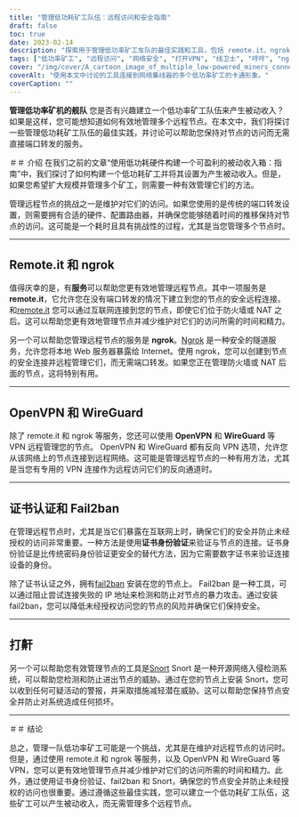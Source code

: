 ```yaml
---
title: "管理低功耗矿工队伍：远程访问和安全指南"
draft: false
toc: true
date: 2023-02-14
description: "探索用于管理低功率矿工车队的最佳实践和工具，包括 remote.it、ngrok、OpenVPN、WireGuard 等。"
tags: ["低功率矿工", "远程访问", "网络安全", "打开VPN", "线卫士", "哼哼", "ngrok"]
cover: "/img/cover/A_cartoon_image_of_multiple_low-powered_miners_connected.png"
coverAlt: "使用本文中讨论的工具连接到网络集线器的多个低功率矿工的卡通形象。"
coverCaption: ""
---
```


**管理低功率矿机的舰队**
您是否有兴趣建立一个低功率矿工队伍来产生被动收入？如果是这样，您可能想知道如何有效地管理多个远程节点。在本文中，我们将探讨一些管理低功耗矿工队伍的最佳实践，并讨论可以帮助您保持对节点的访问而无需直接端口转发的服务。

＃＃ 介绍
在我们之前的文章“使用低功耗硬件构建一个可盈利的被动收入箱：指南”中，我们探讨了如何构建一个低功耗矿工并将其设置为产生被动收入。但是，如果您希望扩大规模并管理多个矿工，则需要一种有效管理它们的方法。

管理远程节点的挑战之一是维护对它们的访问。如果您使用的是传统的端口转发设置，则需要拥有合适的硬件、配置路由器，并确保您能够随着时间的推移保持对节点的访问。这可能是一个耗时且具有挑战性的过程，尤其是当您管理多个节点时。

______

## Remote.it 和 ngrok

值得庆幸的是，有**服务**可以帮助您更有效地管理远程节点。其中一项服务是 **remote.it**，它允许您在没有端口转发的情况下建立到您的节点的安全远程连接。和[remote.it](https://www.remote.it/) 您可以通过互联网连接到您的节点，即使它们位于防火墙或 NAT 之后。这可以帮助您更有效地管理节点并减少维护对它们的访问所需的时间和精力。

另一个可以帮助您管理远程节点的服务是 **ngrok**。[Ngrok](https://ngrok.com/) 是一种安全的隧道服务，允许您将本地 Web 服务器暴露给 Internet。使用 ngrok，您可以创建到节点的安全连接并远程管理它们，而无需端口转发。如果您正在管理防火墙或 NAT 后面的节点，这将特别有用。

______

## OpenVPN 和 WireGuard

除了 remote.it 和 ngrok 等服务，您还可以使用 **OpenVPN** 和 **WireGuard** 等 VPN 远程管理您的节点。 OpenVPN 和 WireGuard 都有反向 VPN 选项，允许您从该网络上的节点连接到远程网络。这可能是管理远程节点的一种有用方法，尤其是当您有专用的 VPN 连接作为远程访问它们的反向通道时。

______

## 证书认证和 Fail2ban

在管理远程节点时，尤其是当它们暴露在互联网上时，确保它们的安全并防止未经授权的访问非常重要。一种方法是使用**证书身份验证**来验证与节点的连接。证书身份验证是比传统密码身份验证更安全的替代方法，因为它需要数字证书来验证连接设备的身份。

除了证书认证之外，拥有[fail2ban](https://www.fail2ban.org/wiki/index.php/Main_Page) 安装在您的节点上。 Fail2ban 是一种工具，可以通过阻止尝试连接失败的 IP 地址来检测和防止对节点的暴力攻击。通过安装 fail2ban，您可以降低未经授权访问您的节点的风险并确保它们保持安全。

______

## 打鼾

另一个可以帮助您有效管理节点的工具是[Snort](https://www.snort.org/) Snort 是一种开源网络入侵检测系统，可以帮助您检测和防止进出节点的威胁。通过在您的节点上安装 Snort，您可以收到任何可疑活动的警报，并采取措施减轻潜在威胁。这可以帮助您保持节点安全并防止对系统造成任何损坏。

______

＃＃ 结论

总之，管理一队低功率矿工可能是一个挑战，尤其是在维护对远程节点的访问时。但是，通过使用 remote.it 和 ngrok 等服务，以及 OpenVPN 和 WireGuard 等 VPN，您可以更有效地管理节点并减少维护对它们的访问所需的时间和精力。此外，通过使用证书身份验证、fail2ban 和 Snort，确保您的节点安全并防止未经授权的访问也很重要。通过遵循这些最佳实践，您可以建立一个低功耗矿工队伍，这些矿工可以产生被动收入，而无需管理多个远程节点。
